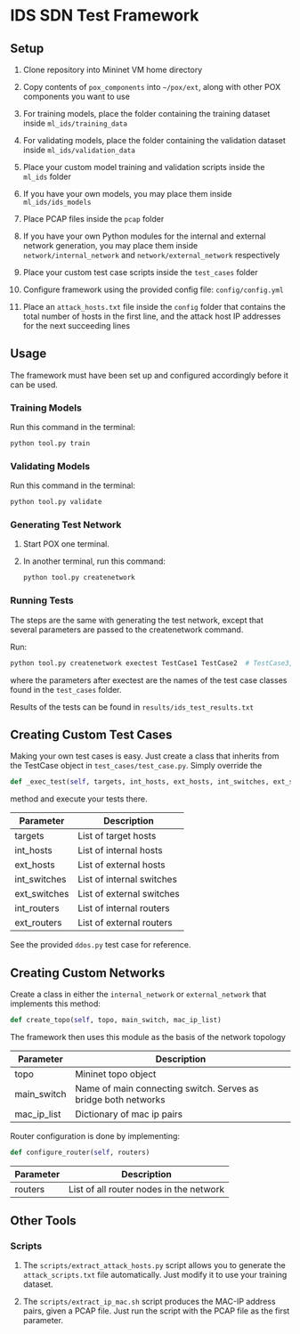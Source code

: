 # IDS SDN Test Framework

## Setup

1. Clone repository into Mininet VM home directory

2. Copy contents of `pox_components` into `~/pox/ext`, along with other POX components you want to use

3. For training models, place the folder containing the training dataset inside `ml_ids/training_data`

4. For validating models, place the folder containing the validation dataset inside `ml_ids/validation_data`

5. Place your custom model training and validation scripts inside the `ml_ids` folder

6. If you have your own models, you may place them inside `ml_ids/ids_models`

7. Place PCAP files inside the `pcap` folder

8. If you have your own Python modules for the internal and external network generation, you may place them inside `network/internal_network` and `network/external_network` respectively

9. Place your custom test case scripts inside the `test_cases` folder

10. Configure framework using the provided config file: `config/config.yml`

11. Place an `attack_hosts.txt` file inside the `config` folder that contains the total number of hosts in the first line, and the attack host IP addresses for the next succeeding lines

## Usage

The framework must have been set up and configured accordingly before it can be used.

### Training Models

Run this command in the terminal:

```bash
python tool.py train
```

### Validating Models

Run this command in the terminal:

```bash
python tool.py validate
```

### Generating Test Network

1. Start POX one terminal.

2. In another terminal, run this command:

    ```bash
    python tool.py createnetwork
    ```

### Running Tests

The steps are the same with generating the test network, except that several parameters are passed to the createnetwork command.

Run:

```bash
python tool.py createnetwork exectest TestCase1 TestCase2  # TestCase3, ...
```

where the parameters after exectest are the names of the test case classes found in the `test_cases` folder.

Results of the tests can be found in `results/ids_test_results.txt`

## Creating Custom Test Cases

Making your own test cases is easy. Just create a class that inherits from the TestCase object in `test_cases/test_case.py`. Simply override the

```python
def _exec_test(self, targets, int_hosts, ext_hosts, int_switches, ext_switches, int_routers, ext_routers)
```

method and execute your tests there.

Parameter    | Description
------------ | -------------------------
targets      | List of target hosts
int_hosts    | List of internal hosts
ext_hosts    | List of external hosts
int_switches | List of internal switches
ext_switches | List of external switches
int_routers  | List of internal routers
ext_routers  | List of external routers

See the provided `ddos.py` test case for reference.

## Creating Custom Networks

Create a class in either the `internal_network` or `external_network` that implements this method:

```python
def create_topo(self, topo, main_switch, mac_ip_list)
```

The framework then uses this module as the basis of the network topology

Parameter    | Description
------------ | -------------------------
topo         | Mininet topo object
main_switch  | Name of main connecting switch. Serves as bridge both networks
mac_ip_list  | Dictionary of mac ip pairs


Router configuration is done by implementing:

```python
def configure_router(self, routers)
```

Parameter    | Description
------------ | -------------------------
routers      | List of all router nodes in the network


## Other Tools

### Scripts

1. The `scripts/extract_attack_hosts.py` script allows you to generate the `attack_scripts.txt` file automatically. Just modify it to use your training dataset.

2. The `scripts/extract_ip_mac.sh` script produces the MAC-IP address pairs, given a PCAP file. Just run the script with the PCAP file as the first parameter.